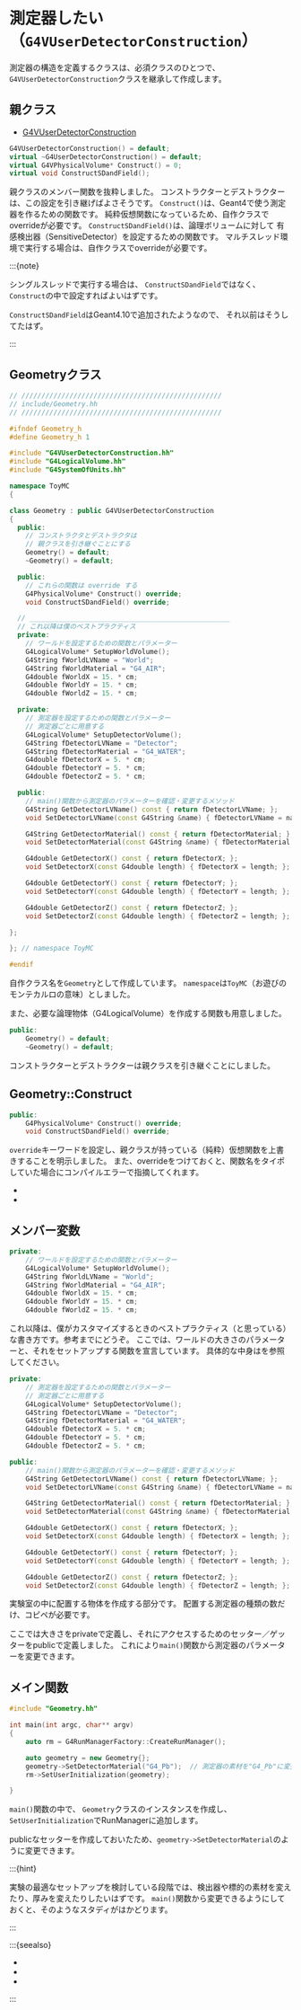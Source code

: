 # 測定器したい（``G4VUserDetectorConstruction``）

測定器の構造を定義するクラスは、必須クラスのひとつで、
``G4VUserDetectorConstruction``クラスを継承して作成します。

## 親クラス

- [G4VUserDetectorConstruction](https://geant4.kek.jp/Reference/11.2.0/classG4VUserDetectorConstruction.html)

```cpp
G4VUserDetectorConstruction() = default;
virtual ~G4UserDetectorConstruction() = default;
virtual G4VPhysicalVolume* Construct() = 0;
virtual void ConstructSDandField();
```

親クラスのメンバー関数を抜粋しました。
コンストラクターとデストラクターは、この設定を引き継げばよさそうです。
``Construct()``は、Geant4で使う測定器を作るための関数です。
純粋仮想関数になっているため、自作クラスでoverrideが必要です。
``ConstructSDandField()``は、論理ボリュームに対して
有感検出器（SensitiveDetector）を設定するための関数です。
マルチスレッド環境で実行する場合は、自作クラスでoverrideが必要です。

:::{note}

シングルスレッドで実行する場合は、
``ConstructSDandField``ではなく、
``Construct``の中で設定すればよいはずです。

``ConstructSDandField``はGeant4.10で追加されたようなので、
それ以前はそうしてたはず。

:::

## Geometryクラス

```cpp
// //////////////////////////////////////////////////
// include/Geometry.hh
// //////////////////////////////////////////////////

#ifndef Geometry_h
#define Geometry_h 1

#include "G4VUserDetectorConstruction.hh"
#include "G4LogicalVolume.hh"
#include "G4SystemOfUnits.hh"

namespace ToyMC
{

class Geometry : public G4VUserDetectorConstruction
{
  public:
    // コンストラクタとデストラクタは
    // 親クラスを引き継ぐことにする
    Geometry() = default;
    ~Geometry() = default;

  public:
    // これらの関数は override する
    G4PhysicalVolume* Construct() override;
    void ConstructSDandField() override;

  // __________________________________________________
  // これ以降は僕のベストプラクティス
  private:
    // ワールドを設定するための関数とパラメーター
    G4LogicalVolume* SetupWorldVolume();
    G4String fWorldLVName = "World";
    G4String fWorldMaterial = "G4_AIR";
    G4double fWorldX = 15. * cm;
    G4double fWorldY = 15. * cm;
    G4double fWorldZ = 15. * cm;

  private:
    // 測定器を設定するための関数とパラメーター
    // 測定器ごとに用意する
    G4LogicalVolume* SetupDetectorVolume();
    G4String fDetectorLVName = "Detector";
    G4String fDetectorMaterial = "G4_WATER";
    G4double fDetectorX = 5. * cm;
    G4double fDetectorY = 5. * cm;
    G4double fDetectorZ = 5. * cm;

  public:
    // main()関数から測定器のパラメーターを確認・変更するメソッド
    G4String GetDetectorLVName() const { return fDetectorLVName; };
    void SetDetectorLVName(const G4String &name) { fDetectorLVName = name};

    G4String GetDetectorMaterial() const { return fDetectorMaterial; };
    void SetDetectorMaterial(const G4String &name) { fDetectorMaterial = name};

    G4double GetDetectorX() const { return fDetectorX; };
    void SetDetectorX(const G4double length) { fDetectorX = length; };

    G4double GetDetectorY() const { return fDetectorY; };
    void SetDetectorY(const G4double length) { fDetectorY = length; };

    G4double GetDetectorZ() const { return fDetectorZ; };
    void SetDetectorZ(const G4double length) { fDetectorZ = length; };

};

}; // namespace ToyMC

#endif
```

自作クラス名を``Geometry``として作成しています。
``namespace``は``ToyMC``（お遊びのモンテカルロの意味）としました。

また、必要な論理物体（G4LogicalVolume）を作成する関数も用意しました。

```cpp
public:
    Geometry() = default;
    ~Geometry() = default;
```

コンストラクターとデストラクターは親クラスを引き継ぐことにしました。

## Geometry::Construct

```cpp
public:
    G4PhysicalVolume* Construct() override;
    void ConstructSDandField() override;
```

``override``キーワードを設定し、親クラスが持っている（純粋）仮想関数を上書きすることを明示しました。
また、overrideをつけておくと、関数名をタイポしていた場合にコンパイルエラーで指摘してくれます。

- [](./geant4-geometry-construct.md)
- [](./geant4-geometry-constructSDandField.md)

## メンバー変数

```cpp
private:
    // ワールドを設定するための関数とパラメーター
    G4LogicalVolume* SetupWorldVolume();
    G4String fWorldLVName = "World";
    G4String fWorldMaterial = "G4_AIR";
    G4double fWorldX = 15. * cm;
    G4double fWorldY = 15. * cm;
    G4double fWorldZ = 15. * cm;
```

これ以降は、僕がカスタマイズするときのベストプラクティス（と思っている）な書き方です。参考までにどうぞ。
ここでは、ワールドの大きさのパラメーターと、それをセットアップする関数を宣言しています。
具体的な中身は[](./geant4-geometry-world.md)を参照してください。

```cpp
private:
    // 測定器を設定するための関数とパラメーター
    // 測定器ごとに用意する
    G4LogicalVolume* SetupDetectorVolume();
    G4String fDetectorLVName = "Detector";
    G4String fDetectorMaterial = "G4_WATER";
    G4double fDetectorX = 5. * cm;
    G4double fDetectorY = 5. * cm;
    G4double fDetectorZ = 5. * cm;

public:
    // main()関数から測定器のパラメーターを確認・変更するメソッド
    G4String GetDetectorLVName() const { return fDetectorLVName; };
    void SetDetectorLVName(const G4String &name) { fDetectorLVName = name};

    G4String GetDetectorMaterial() const { return fDetectorMaterial; };
    void SetDetectorMaterial(const G4String &name) { fDetectorMaterial = name};

    G4double GetDetectorX() const { return fDetectorX; };
    void SetDetectorX(const G4double length) { fDetectorX = length; };

    G4double GetDetectorY() const { return fDetectorY; };
    void SetDetectorY(const G4double length) { fDetectorY = length; };

    G4double GetDetectorZ() const { return fDetectorZ; };
    void SetDetectorZ(const G4double length) { fDetectorZ = length; };
```

実験室の中に配置する物体を作成する部分です。
配置する測定器の種類の数だけ、コピペが必要です。

ここでは大きさをprivateで定義し、それにアクセスするためのセッター／ゲッターをpublicで定義しました。
これにより``main()``関数から測定器のパラメーターを変更できます。

## メイン関数

```cpp
#include "Geometry.hh"

int main(int argc, char** argv)
{
    auto rm = G4RunManagerFactory::CreateRunManager();

    auto geometry = new Geometry{};
    geometry->SetDetectorMaterial("G4_Pb");  // 測定器の素材を"G4_Pb"に変更
    rm->SetUserInitialization(geometry);

}
```

``main()``関数の中で、
``Geometry``クラスのインスタンスを作成し、
``SetUserInitialization``でRunManagerに追加します。

publicなセッターを作成しておいたため、``geometry->SetDetectorMaterial``のように変更できます。

:::{hint}

実験の最適なセットアップを検討している段階では、検出器や標的の素材を変えたり、厚みを変えたりしたいはずです。
``main()``関数から変更できるようにしておくと、そのようなスタディがはかどります。

:::

:::{seealso}

- [](./geant4-physicalvolume-pvplacement.md)
- [](./geant4-physicalvolume-pvreplica.md)
- [](./geant4-geometry-world.md)

:::
